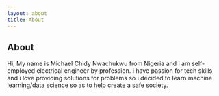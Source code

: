 ```yaml
---
layout: about
title: About
---
```


## About

Hi,  My name is Michael Chidy Nwachukwu from Nigeria and i am self-employed electrical engineer by profession. i have passion for tech skills and i love providing solutions for problems so i decided to learn machine learning/data science so as to help create a safe society.
